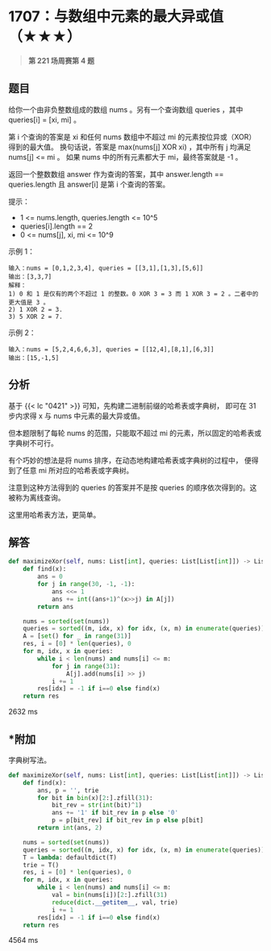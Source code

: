 # 1707：与数组中元素的最大异或值（★★★）



> **第 221 场周赛第 4 题**

## 题目

给你一个由非负整数组成的数组 nums 。另有一个查询数组 queries ，其中 queries[i] = [xi, mi] 。

第 i 个查询的答案是 xi 和任何 nums 数组中不超过 mi 的元素按位异或（XOR）得到的最大值。
换句话说，答案是 max(nums[j] XOR xi) ，其中所有 j 均满足 nums[j] <= mi 。
如果 nums 中的所有元素都大于 mi，最终答案就是 -1 。

返回一个整数数组 answer 作为查询的答案，其中 answer.length == queries.length 且 answer[i] 是第 i 个查询的答案。



提示：

- 1 <= nums.length, queries.length <= 10^5
- queries[i].length == 2
- 0 <= nums[j], xi, mi <= 10^9

示例 1：

    输入：nums = [0,1,2,3,4], queries = [[3,1],[1,3],[5,6]]
    输出：[3,3,7]
    解释：
    1) 0 和 1 是仅有的两个不超过 1 的整数。0 XOR 3 = 3 而 1 XOR 3 = 2 。二者中的更大值是 3 。
    2) 1 XOR 2 = 3.
    3) 5 XOR 2 = 7.

示例 2：
    
    输入：nums = [5,2,4,6,6,3], queries = [[12,4],[8,1],[6,3]]
    输出：[15,-1,5]



## 分析

基于 {{< lc "0421" >}} 可知，先构建二进制前缀的哈希表或字典树，
即可在 31 步内求得 x 与 nums 中元素的最大异或值。

但本题限制了每轮 nums 的范围，只能取不超过 mi 的元素，所以固定的哈希表或字典树不可行。

有个巧妙的想法是将 nums 排序，在动态地构建哈希表或字典树的过程中，
便得到了任意 mi 所对应的哈希表或字典树。

注意到这种方法得到的 queries 的答案并不是按 queries 的顺序依次得到的。这被称为离线查询。

这里用哈希表方法，更简单。

## 解答

```python
def maximizeXor(self, nums: List[int], queries: List[List[int]]) -> List[int]:
    def find(x):
        ans = 0
        for j in range(30, -1, -1):
            ans <<= 1
            ans += int((ans+1)^(x>>j) in A[j])
        return ans

    nums = sorted(set(nums))
    queries = sorted((m, idx, x) for idx, (x, m) in enumerate(queries))
    A = [set() for _ in range(31)]
    res, i = [0] * len(queries), 0
    for m, idx, x in queries:
        while i < len(nums) and nums[i] <= m:
            for j in range(31):
                A[j].add(nums[i] >> j)
            i += 1
        res[idx] = -1 if i==0 else find(x)
    return res
```
2632 ms

## *附加

字典树写法。

```python
def maximizeXor(self, nums: List[int], queries: List[List[int]]) -> List[int]:
    def find(x):
        ans, p = '', trie
        for bit in bin(x)[2:].zfill(31):
            bit_rev = str(int(bit)^1)
            ans += '1' if bit_rev in p else '0'
            p = p[bit_rev] if bit_rev in p else p[bit]
        return int(ans, 2)

    nums = sorted(set(nums))
    queries = sorted((m, idx, x) for idx, (x, m) in enumerate(queries))
    T = lambda: defaultdict(T)
    trie = T()
    res, i = [0] * len(queries), 0
    for m, idx, x in queries:
        while i < len(nums) and nums[i] <= m:
            val = bin(nums[i])[2:].zfill(31)
            reduce(dict.__getitem__, val, trie)
            i += 1
        res[idx] = -1 if i==0 else find(x)
    return res
```
4564 ms


